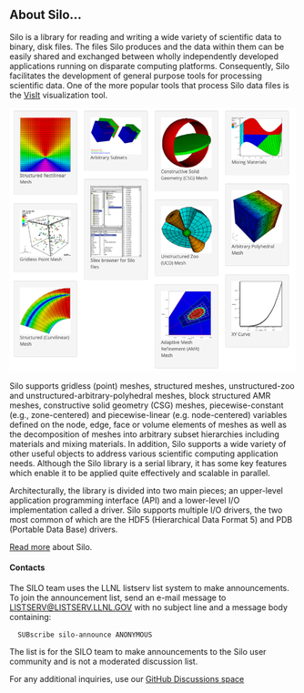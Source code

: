 ## About Silo...

Silo is a library for reading and writing a wide variety of scientific data to binary, disk files.
The files Silo produces and the data within them can be easily shared and exchanged between wholly independently developed applications running on disparate computing platforms.
Consequently, Silo facilitates the development of general purpose tools for processing scientific data. One of the more popular tools that process Silo data files is the [VisIt](https://github.com/visit-dav/visit) visualization tool.

![](silo_objects.png)

Silo supports gridless (point) meshes, structured meshes, unstructured-zoo and unstructured-arbitrary-polyhedral meshes, block structured AMR meshes, constructive solid geometry (CSG) meshes, piecewise-constant (e.g., zone-centered) and piecewise-linear (e.g. node-centered) variables defined on the node, edge, face or volume elements of meshes as well as the decomposition of meshes into arbitrary subset hierarchies including materials and mixing materials.
In addition, Silo supports a wide variety of other useful objects to address various scientific computing application needs.
Although the Silo library is a serial library, it has some key features which enable it to be applied quite effectively and scalable in parallel.

Architecturally, the library is divided into two main pieces; an upper-level application programming interface (API) and a lower-level I/O implementation called a driver.
Silo supports multiple I/O drivers, the two most common of which are the HDF5 (Hierarchical Data Format 5) and PDB (Portable Data Base) drivers.

[Read more](./history.md) about Silo.

#### Contacts

The SILO team uses the LLNL listserv list system to make announcements. To join the announcement list, send an e-mail message to LISTSERV@LISTSERV.LLNL.GOV with no subject line and a message body containing:

      SUBscribe silo-announce ANONYMOUS

The list is for the SILO team to make announcements to the Silo user community and is not a moderated discussion list.

For any additional inquiries, use our [GitHub Discussions space](https://github.com/LLNL/Silo/discussions)
